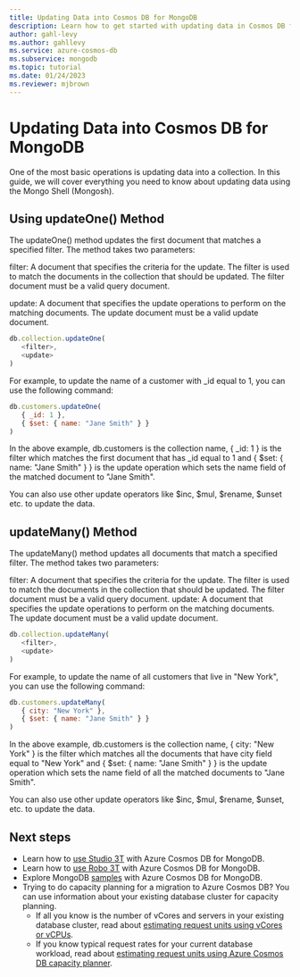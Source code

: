 ```yaml
---
title: Updating Data into Cosmos DB for MongoDB
description: Learn how to get started with updating data in Cosmos DB for MongoDB.
author: gahl-levy
ms.author: gahllevy
ms.service: azure-cosmos-db
ms.subservice: mongodb
ms.topic: tutorial
ms.date: 01/24/2023
ms.reviewer: mjbrown
---
```


# Updating Data into Cosmos DB for MongoDB

One of the most basic operations is updating data into a collection. In this guide, we will cover everything you need to know about updating data using the Mongo Shell (Mongosh).

## Using updateOne() Method

The updateOne() method updates the first document that matches a specified filter. The method takes two parameters:

filter: A document that specifies the criteria for the update. The filter is used to match the documents in the collection that should be updated. The filter document must be a valid query document.

update: A document that specifies the update operations to perform on the matching documents. The update document must be a valid update document.

```javascript
db.collection.updateOne(
   <filter>,
   <update>
)
```

For example, to update the name of a customer with _id equal to 1, you can use the following command:

```javascript
db.customers.updateOne(
   { _id: 1 },
   { $set: { name: "Jane Smith" } }
)
```

In the above example, db.customers is the collection name, { _id: 1 } is the filter which matches the first document that has _id equal to 1 and { $set: { name: "Jane Smith" } } is the update operation which sets the name field of the matched document to "Jane Smith".

You can also use other update operators like $inc, $mul, $rename, $unset etc. to update the data.

## updateMany() Method

The updateMany() method updates all documents that match a specified filter. The method takes two parameters:

filter: A document that specifies the criteria for the update. The filter is used to match the documents in the collection that should be updated. The filter document must be a valid query document.
update: A document that specifies the update operations to perform on the matching documents. The update document must be a valid update document.

```javascript
db.collection.updateMany(
   <filter>,
   <update>
)
```

For example, to update the name of all customers that live in "New York", you can use the following command:

```javascript
db.customers.updateMany(
   { city: "New York" },
   { $set: { name: "Jane Smith" } }
)
```

In the above example, db.customers is the collection name, { city: "New York" } is the filter which matches all the documents that have city field equal to "New York" and { $set: { name: "Jane Smith" } } is the update operation which sets the name field of all the matched documents to "Jane Smith".

You can also use other update operators like $inc, $mul, $rename, $unset, etc. to update the data.

## Next steps

- Learn how to [use Studio 3T](connect-using-mongochef.md) with Azure Cosmos DB for MongoDB.
- Learn how to [use Robo 3T](connect-using-robomongo.md) with Azure Cosmos DB for MongoDB.
- Explore MongoDB [samples](nodejs-console-app.md) with Azure Cosmos DB for MongoDB.
- Trying to do capacity planning for a migration to Azure Cosmos DB? You can use information about your existing database cluster for capacity planning.
  - If all you know is the number of vCores and servers in your existing database cluster, read about [estimating request units using vCores or vCPUs](../convert-vcore-to-request-unit.md).
  - If you know typical request rates for your current database workload, read about [estimating request units using Azure Cosmos DB capacity planner](estimate-ru-capacity-planner.md).
